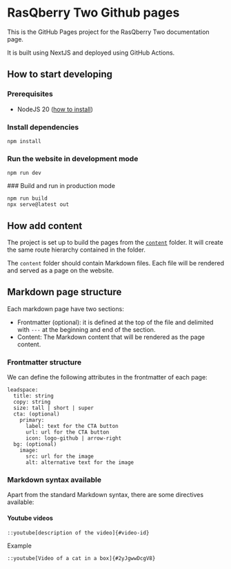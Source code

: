 # RasQberry Two Github pages

This is the GitHub Pages project for the RasQberry Two documentation page.

It is built using NextJS and deployed using GitHub Actions.

## How to start developing

### Prerequisites

- NodeJS 20 ([how to install](https://nodejs.org/en/download/package-manager))

### Install dependencies

```
npm install
```

### Run the website in development mode

```
npm run dev
```


### Build and run in production mode

```
npm run build
npx serve@latest out
```

## How add content

The project is set up to build the pages from the [`content`](https://github.com/paaragon/rasqberry-two-dev/tree/main/content) folder. It will create the same route hierarchy contained in the folder.

The `content` folder should contain Markdown files. Each file will be rendered and served as a page on the website.

## Markdown page structure

Each markdown page have two sections:

- Frontmatter (optional): it is defined at the top of the file and delimited with `---` at the beginning and end of the section.
- Content: The Markdown content that will be rendered as the page content.

### Frontmatter structure

We can define the following attributes in the frontmatter of each page:

```
leadspace:
  title: string
  copy: string
  size: tall | short | super
  cta: (optional)
    primary:
      label: text for the CTA button
      url: url for the CTA button
      icon: logo-github | arrow-right
  bg: (optional)
    image:
      src: url for the image
      alt: alternative text for the image
```

### Markdown syntax available

Apart from the standard Markdown syntax, there are some directives available:

#### Youtube videos

```
::youtube[description of the video]{#video-id}
```

Example

```
::youtube[Video of a cat in a box]{#2yJgwwDcgV8}
```
